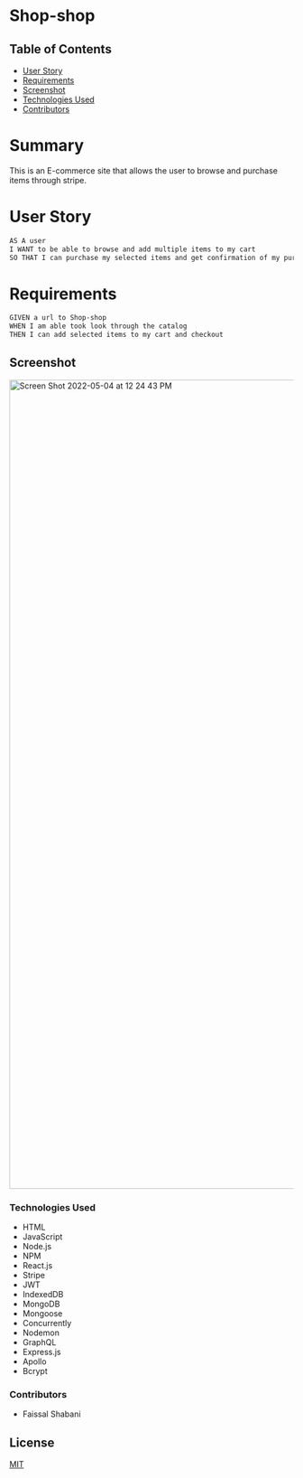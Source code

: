 # Shop-shop

## Table of Contents

- [User Story](#user-story)
- [Requirements](#requirements)
- [Screenshot](#screenshot)
- [Technologies Used](#technologies-used)
- [Contributors](#contributors)

# Summary

This is an E-commerce site that allows the user to browse and purchase items through stripe.

# User Story

```md
AS A user
I WANT to be able to browse and add multiple items to my cart
SO THAT I can purchase my selected items and get confirmation of my purchase
```

# Requirements

```md
GIVEN a url to Shop-shop
WHEN I am able took look through the catalog
THEN I can add selected items to my cart and checkout
```

## Screenshot

<img width="1433" alt="Screen Shot 2022-05-04 at 12 24 43 PM" src="https://user-images.githubusercontent.com/92201576/166744432-eabc459b-49ad-4a64-859a-f8fbbbbf4e4c.png">

### Technologies Used

- HTML
- JavaScript
- Node.js
- NPM
- React.js
- Stripe
- JWT
- IndexedDB
- MongoDB
- Mongoose
- Concurrently
- Nodemon
- GraphQL
- Express.js
- Apollo
- Bcrypt

### Contributors

- Faissal Shabani

## License

[MIT](https://choosealicense.com/licenses/mit/)
